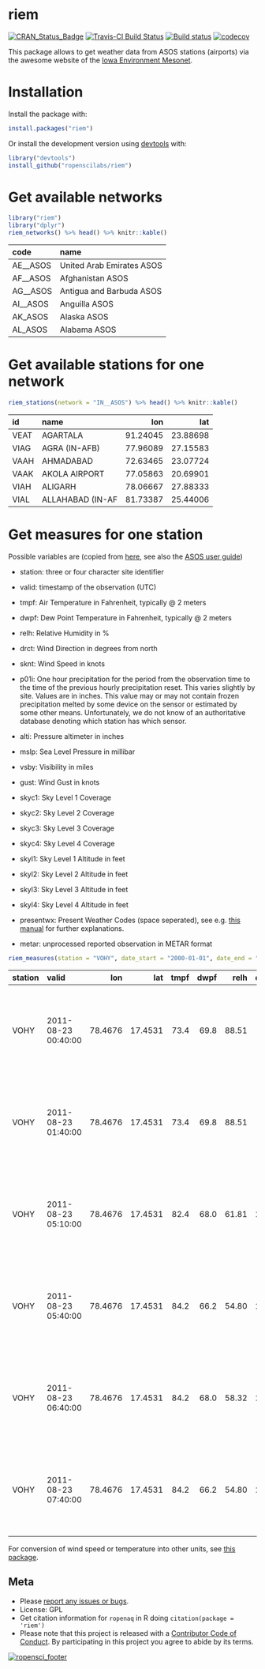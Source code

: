 riem
====

[![CRAN\_Status\_Badge](http://www.r-pkg.org/badges/version/riem)](http://cran.r-project.org/package=riem) [![Travis-CI Build Status](https://travis-ci.org/ropenscilabs/riem.svg?branch=master)](https://travis-ci.org/ropenscilabs/riem) [![Build status](https://ci.appveyor.com/api/projects/status/tlpycwpp0fkeivue?svg=true)](https://ci.appveyor.com/project/masalmon/riem) [![codecov](https://codecov.io/gh/ropenscilabs/riem/branch/master/graph/badge.svg)](https://codecov.io/gh/ropenscilabs/riem)

This package allows to get weather data from ASOS stations (airports) via the awesome website of the [Iowa Environment Mesonet](https://mesonet.agron.iastate.edu/request/download.phtml?network=IN__ASOS).

Installation
============

Install the package with:

``` r
install.packages("riem")
```

Or install the development version using [devtools](https://github.com/hadley/devtools) with:

``` r
library("devtools")
install_github("ropenscilabs/riem")
```

Get available networks
======================

``` r
library("riem")
library("dplyr")
riem_networks() %>% head() %>% knitr::kable()
```

| code       | name                      |
|:-----------|:--------------------------|
| AE\_\_ASOS | United Arab Emirates ASOS |
| AF\_\_ASOS | Afghanistan ASOS          |
| AG\_\_ASOS | Antigua and Barbuda ASOS  |
| AI\_\_ASOS | Anguilla ASOS             |
| AK\_ASOS   | Alaska ASOS               |
| AL\_ASOS   | Alabama ASOS              |

Get available stations for one network
======================================

``` r
riem_stations(network = "IN__ASOS") %>% head() %>% knitr::kable()
```

| id   | name             |       lon|       lat|
|:-----|:-----------------|---------:|---------:|
| VEAT | AGARTALA         |  91.24045|  23.88698|
| VIAG | AGRA (IN-AFB)    |  77.96089|  27.15583|
| VAAH | AHMADABAD        |  72.63465|  23.07724|
| VAAK | AKOLA AIRPORT    |  77.05863|  20.69901|
| VIAH | ALIGARH          |  78.06667|  27.88333|
| VIAL | ALLAHABAD (IN-AF |  81.73387|  25.44006|

Get measures for one station
============================

Possible variables are (copied from [here](https://mesonet.agron.iastate.edu/request/download.phtml), see also the [ASOS user guide](http://www.nws.noaa.gov/asos/pdfs/aum-toc.pdf))

-   station: three or four character site identifier

-   valid: timestamp of the observation (UTC)

-   tmpf: Air Temperature in Fahrenheit, typically @ 2 meters

-   dwpf: Dew Point Temperature in Fahrenheit, typically @ 2 meters

-   relh: Relative Humidity in %

-   drct: Wind Direction in degrees from north

-   sknt: Wind Speed in knots

-   p01i: One hour precipitation for the period from the observation time to the time of the previous hourly precipitation reset. This varies slightly by site. Values are in inches. This value may or may not contain frozen precipitation melted by some device on the sensor or estimated by some other means. Unfortunately, we do not know of an authoritative database denoting which station has which sensor.

-   alti: Pressure altimeter in inches

-   mslp: Sea Level Pressure in millibar

-   vsby: Visibility in miles

-   gust: Wind Gust in knots

-   skyc1: Sky Level 1 Coverage

-   skyc2: Sky Level 2 Coverage

-   skyc3: Sky Level 3 Coverage

-   skyc4: Sky Level 4 Coverage

-   skyl1: Sky Level 1 Altitude in feet

-   skyl2: Sky Level 2 Altitude in feet

-   skyl3: Sky Level 3 Altitude in feet

-   skyl4: Sky Level 4 Altitude in feet

-   presentwx: Present Weather Codes (space seperated), see e.g. [this manual](http://www.ofcm.gov/fmh-1/pdf/H-CH8.pdf) for further explanations.

-   metar: unprocessed reported observation in METAR format

``` r
riem_measures(station = "VOHY", date_start = "2000-01-01", date_end = "2016-04-22") %>% head() %>% knitr::kable()
```

| station | valid               |      lon|      lat|  tmpf|  dwpf|   relh|  drct|  sknt| p01i |   alti| mslp |  vsby| gust | skyc1 | skyc2 | skyc3 | skyc4 |  skyl1|  skyl2|  skyl3|  skyl4| presentwx | metar                                                        |
|:--------|:--------------------|--------:|--------:|-----:|-----:|------:|-----:|-----:|:-----|------:|:-----|-----:|:-----|:------|:------|:------|:------|------:|------:|------:|------:|:----------|:-------------------------------------------------------------|
| VOHY    | 2011-08-23 00:40:00 |  78.4676|  17.4531|  73.4|  69.8|  88.51|     0|     0| NA   |  29.83| NA   |  3.11| NA   | SCT   | BKN   | NA    | NA    |   1000|  20000|     NA|     NA| HZ        | VOHY 230040Z 00000KT 5000 HZ SCT010 BKN200 23/21 Q1010 NOSIG |
| VOHY    | 2011-08-23 01:40:00 |  78.4676|  17.4531|  73.4|  69.8|  88.51|     0|     0| NA   |  29.83| NA   |  3.11| NA   | SCT   | BKN   | NA    | NA    |   2000|  20000|     NA|     NA| HZ        | VOHY 230140Z 00000KT 5000 HZ SCT020 BKN200 23/21 Q1010 NOSIG |
| VOHY    | 2011-08-23 05:10:00 |  78.4676|  17.4531|  82.4|  68.0|  61.81|   270|     7| NA   |  29.85| NA   |  3.73| NA   | SCT   | SCT   | NA    | NA    |   1500|   2500|     NA|     NA| NA        | VOHY 230510Z 27007KT 6000 SCT015 SCT025 28/20 Q1011 NOSIG    |
| VOHY    | 2011-08-23 05:40:00 |  78.4676|  17.4531|  84.2|  66.2|  54.80|   270|     9| NA   |  29.83| NA   |  3.73| NA   | SCT   | SCT   | NA    | NA    |   1500|   2500|     NA|     NA| NA        | VOHY 230540Z 27009KT 6000 SCT015 SCT025 29/19 Q1010 NOSIG    |
| VOHY    | 2011-08-23 06:40:00 |  78.4676|  17.4531|  84.2|  68.0|  58.32|   260|     5| NA   |  29.83| NA   |  3.73| NA   | SCT   | SCT   | NA    | NA    |   1500|   2500|     NA|     NA| NA        | VOHY 230640Z 26005KT 6000 SCT015 SCT025 29/20 Q1010 NOSIG    |
| VOHY    | 2011-08-23 07:40:00 |  78.4676|  17.4531|  84.2|  66.2|  54.80|   250|     7| NA   |  29.77| NA   |  3.73| NA   | SCT   | SCT   | NA    | NA    |   2000|   2500|     NA|     NA| NA        | VOHY 230740Z 25007KT 6000 SCT020 SCT025 29/19 Q1008 NOSIG    |

For conversion of wind speed or temperature into other units, see [this package](https://github.com/geanders/weathermetrics/).

Meta
----

-   Please [report any issues or bugs](https://github.com/ropenscilabs/riem/issues).
-   License: GPL
-   Get citation information for `ropenaq` in R doing `citation(package = 'riem')`
-   Please note that this project is released with a [Contributor Code of Conduct](CONDUCT.md). By participating in this project you agree to abide by its terms.

[![ropensci\_footer](http://ropensci.org/public_images/github_footer.png)](http://ropensci.org)
